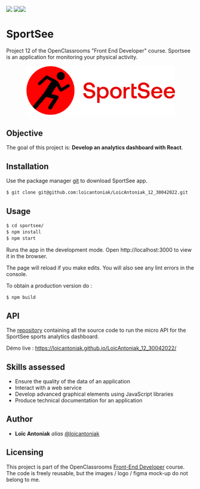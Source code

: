 <p>
    <a href="https://fr.reactjs.org/"><img src="https://img.shields.io/badge/MADE%20WITH-REACT-69dafb.svg"/></a>  <a href="https://recharts.org/en-US/"><img src="https://img.shields.io/badge/USES-RECHARTS-5ab7bf.svg"/></a><a href="https://sass-lang.com/"><img src="https://img.shields.io/badge/USES-SASS-cf649a.svg"/></a>
</p>

# SportSee

Project 12 of the OpenClassrooms "Front End Developer" course.
Sportsee is an application for monitoring your physical activity.

<p align="center">
    <img width="400" src="/src/assets/images/logo.png" alt="logo SportSee">
</p>

## Objective

The goal of this project is: **Develop an analytics dashboard with React**.

## Installation

Use the package manager [git](https://github.com/) to download SportSee app.

```bash
$ git clone git@github.com:loicantoniak/LoicAntoniak_12_30042022.git
```

## Usage

```bash
$ cd sportsee/
$ npm install
$ npm start
```

Runs the app in the development mode. Open http://localhost:3000 to view it in the browser.

The page will reload if you make edits. You will also see any lint errors in the console.

To obtain a production version do :

```bash
$ npm build
```

## API

The [repository](https://github.com/OpenClassrooms-Student-Center/P9-front-end-dashboard) containing all the source code to run the micro API for the SportSee sports analytics dashboard.

Démo live : https://loicantoniak.github.io/LoicAntoniak_12_30042022/

## Skills assessed

- Ensure the quality of the data of an application
- Interact with a web service
- Develop advanced graphical elements using JavaScript libraries
- Produce technical documentation for an application

## Author

- **Loïc Antoniak** _alias_ [@loicantoniak](https://github.com/loicantoniak)

## Licensing

This project is part of the OpenClassrooms [Front-End Developer](https://openclassrooms.com/fr/paths/314-developpeur-front-end) course. The code is freely reusable, but the images / logo / figma mock-up do not belong to me.
